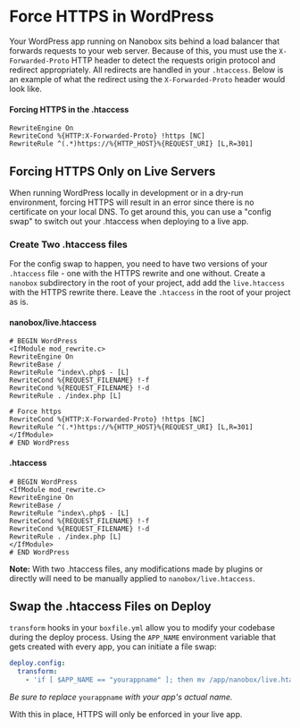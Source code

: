 # Force HTTPS in WordPress

Your WordPress app running on Nanobox sits behind a load balancer that forwards requests to your web server. Because of this, you must use the `X-Forwarded-Proto` HTTP header to detect the requests origin protocol and redirect appropriately. All redirects are handled in your `.htaccess`. Below is an example of what the redirect using the `X-Forwarded-Proto` header would look like.

#### Forcing HTTPS in the .htaccess
```apacheconf
RewriteEngine On
RewriteCond %{HTTP:X-Forwarded-Proto} !https [NC]
RewriteRule ^(.*)https://%{HTTP_HOST}%{REQUEST_URI} [L,R=301]
```

## Forcing HTTPS Only on Live Servers
When running WordPress locally in development or in a dry-run environment, forcing HTTPS will result in an error since there is no certificate on your local DNS. To get around this, you can use a "config swap" to switch out your .htaccess when deploying to a live app.

### Create Two .htaccess files
For the config swap to happen, you need to have two versions of your `.htaccess` file - one with the HTTPS rewrite and one without. Create a `nanobox` subdirectory in the root of your project, add add the `live.htaccess` with the HTTPS rewrite there. Leave the `.htaccess` in the root of your project as is.

#### nanobox/live.htaccess
```apacheconf
# BEGIN WordPress
<IfModule mod_rewrite.c>
RewriteEngine On
RewriteBase /
RewriteRule ^index\.php$ - [L]
RewriteCond %{REQUEST_FILENAME} !-f
RewriteCond %{REQUEST_FILENAME} !-d
RewriteRule . /index.php [L]

# Force https
RewriteCond %{HTTP:X-Forwarded-Proto} !https [NC]
RewriteRule ^(.*)https://%{HTTP_HOST}%{REQUEST_URI} [L,R=301]
</IfModule>
# END WordPress
```

#### .htaccess
```apacheconf
# BEGIN WordPress
<IfModule mod_rewrite.c>
RewriteEngine On
RewriteBase /
RewriteRule ^index\.php$ - [L]
RewriteCond %{REQUEST_FILENAME} !-f
RewriteCond %{REQUEST_FILENAME} !-d
RewriteRule . /index.php [L]
</IfModule>
# END WordPress
```

**Note:** With two .htaccess files, any modifications made by plugins or directly will need to be manually applied to `nanobox/live.htaccess`.

## Swap the .htaccess Files on Deploy
`transform` hooks in your `boxfile.yml` allow you to modify your codebase during the deploy process. Using the `APP_NAME` environment variable that gets created with every app, you can initiate a file swap:

```yaml
deploy.config:
  transform:
    - 'if [ $APP_NAME == "yourappname" ]; then mv /app/nanobox/live.htaccess /app/.htaccess; fi'
```

*Be sure to replace* `yourappname` *with your app's actual name.*

With this in place, HTTPS will only be enforced in your live app.
